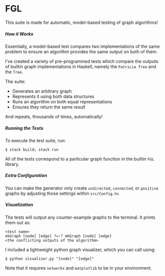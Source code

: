 # FGL
This suite is made for automatic, model-based testing of graph algorithms!

##### How it Works
Essentially, a model-based test compares two implementations of the same problem to ensure an algorithm provides the same output on both of them.

I've created a variety of pre-programmed tests which compare the outputs of builtin graph implementations in Haskell, namely the `Patricia Tree` and the `Tree`.

The suite:
- Generates an arbitrary graph
- Represents it using both data structures
- Runs an algorithm on both equal representations
- Ensures they return the same result

And repeats, thousands of times, automatically!

##### Running the Tests
To execute the test suite, run:
 ```
 $ stack build; stack run
 ```
All of the tests correspond to a particular graph function in the builtin `FGL` library.

##### Extra Configuration
You can make the generator only create `undirected`, `connected`, or `positive` graphs by adjusting those settings within `src/Config.hs`

##### Visualization
The tests will output any counter-example graphs to the terminal. It prints them out as:
 ```
 <test name>
 mkGraph [node] [edge] ?=:? mkGraph [node] [edge]
 <the conflicting outputs of the algorithm>
 ```
I included a lightweight python graph visualizer, which you can call using:
```
$ python visualizer.py "[node]" "[edge]"
```
Note that it requires `networkx` and `matplotlib` to be in your environment.